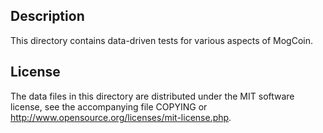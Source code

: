 Description
------------

This directory contains data-driven tests for various aspects of MogCoin.

License
--------

The data files in this directory are distributed under the MIT software
license, see the accompanying file COPYING or
http://www.opensource.org/licenses/mit-license.php.

